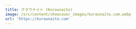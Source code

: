 ```yaml
---
title: クラウナイト (Kuraunaito)
image: /src/content/showcase/_images/kuraunaito.com.webp
url: 'https://kuraunaito.com'
---
```


